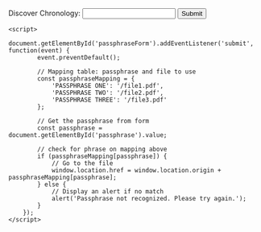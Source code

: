 <!DOCTYPE html>
<html lang="en">
<head>
    <meta charset="UTF-8">
    <meta name="viewport" content="width=device-width, initial-scale=1.0">
    <title>Embrace It?</title>
</head>
<body>
    <form id="passphraseForm">
        <label for="passphrase">Discover Chronology:</label>
        <input type="text" id="passphrase" name="passphrase" required>
        <button type="submit">Submit</button>
    </form>

    <script>
        document.getElementById('passphraseForm').addEventListener('submit', function(event) {
            event.preventDefault();

            // Mapping table: passphrase and file to use
            const passphraseMapping = {
                'PASSPHRASE ONE': '/file1.pdf',
                'PASSPHRASE TWO': '/file2.pdf',
                'PASSPHRASE THREE': '/file3.pdf'
            };

            // Get the passphrase from form
            const passphrase = document.getElementById('passphrase').value;

            // check for phrase on mapping above
            if (passphraseMapping[passphrase]) {
                // Go to the file
                window.location.href = window.location.origin + passphraseMapping[passphrase];
            } else {
                // Display an alert if no match
                alert('Passphrase not recognized. Please try again.');
            }
        });
    </script>
</body>
</html>
